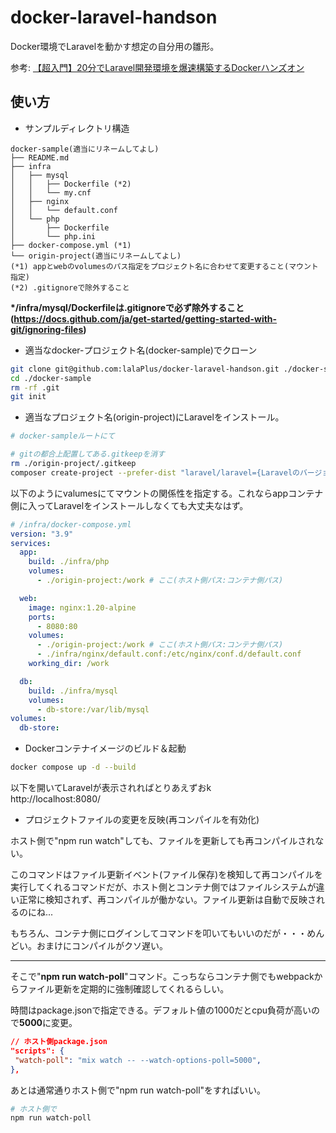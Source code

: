 # docker-laravel-handson

Docker環境でLaravelを動かす想定の自分用の雛形。

参考: [【超入門】20分でLaravel開発環境を爆速構築するDockerハンズオン](https://qiita.com/ucan-lab/items/56c9dc3cf2e6762672f4)

## 使い方

- サンプルディレクトリ構造
```
docker-sample(適当にリネームしてよし)
├── README.md
├── infra
│   ├── mysql
│   │   ├── Dockerfile (*2)
│   │   └── my.cnf
│   ├── nginx
│   │   └── default.conf
│   └── php
│       ├── Dockerfile
│       └── php.ini
├── docker-compose.yml (*1)
└── origin-project(適当にリネームしてよし)
(*1) appとwebのvolumesのパス指定をプロジェクト名に合わせて変更すること(マウント指定)
(*2) .gitignoreで除外すること
```
**\*/infra/mysql/Dockerfileは.gitignoreで必ず除外すること(https://docs.github.com/ja/get-started/getting-started-with-git/ignoring-files)**

- 適当なdocker-プロジェクト名(docker-sample)でクローン
```bash
git clone git@github.com:lalaPlus/docker-laravel-handson.git ./docker-sample
cd ./docker-sample
rm -rf .git
git init
```
- 適当なプロジェクト名(origin-project)にLaravelをインストール。
```bash
# docker-sampleルートにて

# gitの都合上配置してある.gitkeepを消す
rm ./origin-project/.gitkeep
composer create-project --prefer-dist "laravel/laravel={Laravelのバージョン番号を指定}" ./origin-project
```
以下のようにvalumesにてマウントの関係性を指定する。これならappコンテナ側に入ってLaravelをインストールしなくても大丈夫なはず。
```yml
# /infra/docker-compose.yml
version: "3.9"
services:
  app:
    build: ./infra/php
    volumes:
      - ./origin-project:/work # ここ(ホスト側パス:コンテナ側パス)

  web:
    image: nginx:1.20-alpine
    ports:
      - 8080:80
    volumes:
      - ./origin-project:/work # ここ(ホスト側パス:コンテナ側パス)
      - ./infra/nginx/default.conf:/etc/nginx/conf.d/default.conf
    working_dir: /work

  db:
    build: ./infra/mysql
    volumes:
      - db-store:/var/lib/mysql
volumes:
  db-store:
```

- Dockerコンテナイメージのビルド＆起動
```bash
docker compose up -d --build
```

以下を開いてLaravelが表示されればとりあえずおk <br />
http://localhost:8080/

- プロジェクトファイルの変更を反映(再コンパイルを有効化)

ホスト側で"npm run watch"しても、ファイルを更新しても再コンパイルされない。

このコマンドはファイル更新イベント(ファイル保存)を検知して再コンパイルを実行してくれるコマンドだが、ホスト側とコンテナ側ではファイルシステムが違い正常に検知されず、再コンパイルが働かない。ファイル更新は自動で反映されるのにね...

もちろん、コンテナ側にログインしてコマンドを叩いてもいいのだが・・・めんどい。おまけにコンパイルがクソ遅い。

---

そこで"**npm run watch-poll**"コマンド。こっちならコンテナ側でもwebpackからファイル更新を定期的に強制確認してくれるらしい。

時間はpackage.jsonで指定できる。デフォルト値の1000だとcpu負荷が高いので**5000**に変更。

```json
// ホスト側package.json
"scripts": {
 "watch-poll": "mix watch -- --watch-options-poll=5000",
},
```

あとは通常通りホスト側で"npm run watch-poll"をすればいい。
```bash
# ホスト側で
npm run watch-poll
```